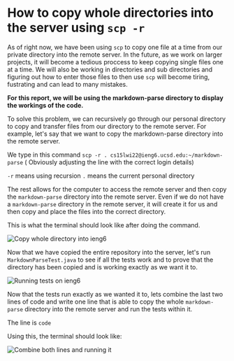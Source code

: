 # How to copy whole directories into the server using ``` scp -r ```


As of right now, we have been using ```scp``` to copy one file at a time from our private directory into the remote server. 
In the future, as we work on larger projects, it will become a tedious proccess to keep copying single files one at a time. We will also be working in directories
and sub directories and figuring out how to enter those files to then use ```scp``` will become tiring, fustrating and can lead to many mistakes. 

**For this report, we will be using the markdown-parse directory to display the workings of the code.**

To solve this problem, we can recursively go through our personal directory to copy and transfer files from our directory to the remote server. For example, let's
say that we want to copy the markdown-parse directory into the remote server.

We type in this command ```scp -r . cs15lwi22@ieng6.ucsd.edu:~/markdown-parse``` ( Obviously adjusting the line with the correct login details)

```-r``` means using recursion
```.``` means the current personal directory

The rest allows for the computer to access the remote server and then copy the ```markdown-parse``` directory into the remote server. Even if we do not have a 
```markdown-parse``` directory in the remote server, it will create it for us and then copy and place the files into the correct directory.

This is what the terminal should look like after doing the command.

![Copy whole directory into ieng6](CopyWhole.png)

Now that we have copied the entire repository into the server, let's run ```MarkdownParseTest.java``` to see if all the tests work and to prove that the directory 
has been copied and is working exactly as we want it to.

![Running tests on ieng6](Tests.png)

Now that the tests run exactly as we wanted it to, lets combine the last two lines of code and write one line that is able to copy the whole  ```markdown-parse``` 
directory into the remote server and run the tests within it.

The line is ``` code ```

Using this, the terminal should look like:

![Combine both lines and running it](Final.png)
